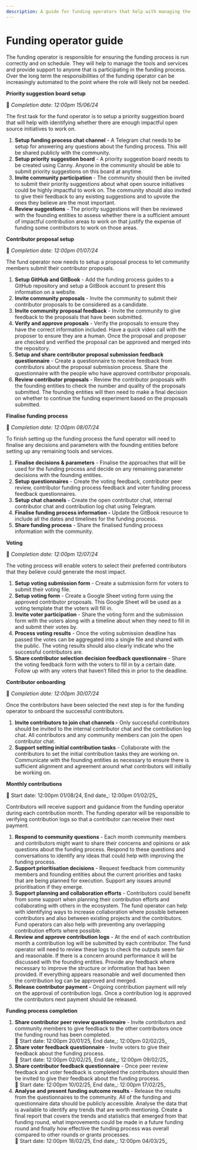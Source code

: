 ```yaml
---
description: A guide for funding operators that help with managing the funding process
---
```


# Funding operator guide

The funding operator is responsible for ensuring the funding process is run correctly and on schedule. They will help to manage the tools and services and provide support to anyone that is participating in the funding process. Over the long term the responsibilities of the funding operator can be increasingly automated to the point where the role will likely not be needed.



**Priority suggestion board setup**

:date: _Completion date: 12:00pm 15/06/24_

The first task for the fund operator is to setup a priority suggestion board that will help with identifying whether there are enough impactful open source initiatives to work on.

1. **Setup funding process chat channel** - A Telegram chat needs to be setup for answering any questions about the funding process. This will be shared publicly with the community.
2. **Setup priority suggestion board** - A priority suggestion board needs to be created using Canny. Anyone in the community should be able to submit priority suggestions on this board at anytime.
3. **Invite community participation** - The community should then be invited to submit their priority suggestions about what open source initiatives could be highly impactful to work on. The community should also invited to give their feedback to any existing suggestions and to upvote the ones they believe are the most important.
4. **Review suggestions** - The priority suggestions will then be reviewed with the founding entities to assess whether there is a sufficient amount of impactful contribution areas to work on that justify the expense of funding some contributors to work on those areas.



**Contributor proposal setup**

:date: _Completion date: 12:00pm 01/07/24_

The fund operator now needs to setup a proposal process to let community members submit their contributor proposals.

1. **Setup GitHub and GitBook** - Add the funding process guides to a GitHub repository and setup a GitBook account to present this information on a website.
2. **Invite community proposals** - Invite the community to submit their contributor proposals to be considered as a candidate.
3. **Invite community proposal feedback** - Invite the community to give feedback to the proposals that have been submitted.
4. **Verify and approve proposals** - Verify the proposals to ensure they have the correct information included. Have a quick video call with the proposer to ensure they are a human. Once the proposal and proposer are checked and verified the proposal can be approved and merged into the repository.
5. **Setup and share contributor proposal submission feedback questionnaire** - Create a questionnaire to receive feedback from contributors about the proposal submission process. Share the questionnaire with the people who have approved contributor proposals.
6. **Review contributor proposals** - Review the contributor proposals with the founding entities to check the number and quality of the proposals submitted. The founding entities will then need to make a final decision on whether to continue the funding experiment based on the proposals submitted.



**Finalise funding process**

:date: _Completion date: 12:00pm 08/07/24_

To finish setting up the funding process the fund operator will need to finalise any decisions and parameters with the founding entities before setting up any remaining tools and services.

1. **Finalise decisions & parameters** - Finalise the approaches that will be used for the funding process and decide on any remaining parameter decisions with the founding entities.
2. **Setup questionnaires** - Create the voting feedback, contributor peer review, contributor funding process feedback and voter funding process feedback questionnaires.
3. **Setup chat channels** - Create the open contributor chat, internal contributor chat and contribution log chat using Telegram.
4. **Finalise funding process information -** Update the GitBook resource to include all the dates and timelines for the funding process.
5. **Share funding process** - Share the finalised funding process information with the community.



**Voting**

:date: _Completion date: 12:00pm 12/07/24_

The voting process will enable voters to select their preferred contributors that they believe could generate the most impact.

1. **Setup voting submission form** - Create a submission form for voters to submit their voting file.
2. **Setup voting form** - Create a Google Sheet voting form using the approved contributor proposals. This Google Sheet will be used as a voting template that the voters will fill in.
3. **Invite voter participation** - Share the voting form and the submission form with the voters along with a timeline about when they need to fill in and submit their votes by.
4. **Process voting results** - Once the voting submission deadline has passed the votes can be aggregated into a single file and shared with the public. The voting results should also clearly indicate who the successful contributors are.
5. **Share contributor selection decision feedback questionnaire** - Share the voting feedback form with the voters to fill in by a certain date. Follow up with any voters that haven’t filled this in prior to the deadline.



**Contributor onboarding**

:date: _Completion date: 12:00pm 30/07/24_

Once the contributors have been selected the next step is for the funding operator to onboard the successful contributors.

1. **Invite contributors to join chat channels -** Only successful contributors should be invited to the internal contributor chat and the contribution log chat. All contributors and any community members can join the open contributor chat.
2. **Support setting initial contribution tasks** - Collaborate with the contributors to set the initial contribution tasks they are working on. Communicate with the founding entities as necessary to ensure there is sufficient alignment and agreement around what contributors will initially be working on.



**Monthly contributions**

:date: Start date: 12:00pm 01/08/24, End date_: 12:00pm 01/02/25_

Contributors will receive support and guidance from the funding operator during each contribution month. The funding operator will be responsible to verifying contribution logs so that a contributor can receive their next payment.

1. **Respond to community questions** - Each month community members and contributors might want to share their concerns and opinions or ask questions about the funding process. Respond to these questions and conversations to identify any ideas that could help with improving the funding process.
2. **Support prioritisation decisions** - Request feedback from community members and founding entities about the current priorities and tasks that are being planned for execution. Support any issues around prioritisation if they emerge.
3. **Support planning and collaboration efforts** - Contributors could benefit from some support when planning their contribution efforts and collaborating with others in the ecosystem. The fund operator can help with identifying ways to increase collaboration where possible between contributors and also between existing projects and the contributors. Fund operators can also help with preventing any overlapping contribution efforts where possible.
4. **Review and approve contribution logs** - At the end of each contribution month a contribution log will be submitted by each contributor. The fund operator will need to review these logs to check the outputs seem fair and reasonable. If there is a concern around performance it will be discussed with the founding entities. Provide any feedback where necessary to improve the structure or information that has been provided. If everything appears reasonable and well documented then the contribution log can be approved and merged.
5. **Release contributor payment -** Ongoing contribution payment will rely on the approval of contribution logs. Once a contribution log is approved the contributors next payment should be released.



**Funding process completion**

1. **Share contributor peer review questionnaire** - Invite contributors and community members to give feedback to the other contributors once the funding round has been completed.\
   &#x20;    :date: Start date: 12:00pm 20/01/25, End date_: 12:00pm 02/02/25_
2. **Share voter feedback questionnaire** - Invite voters to give their feedback about the funding process.\
   &#x20;    :date: Start date: 12:00pm 02/02/25, End date_: 12:00pm 09/02/25_
3. **Share contributor feedback questionnaire** - Once peer review feedback and voter feedback is completed the contributors should then be invited to give their feedback about the funding process.\
   &#x20;    :date: Start date: 12:00pm 10/02/25, End date_: 12:00pm 17/02/25_
4. **Analyse and present funding outcome results** - Release the results from the questionnaires to the community. All of the funding and questionnaire data should be publicly accessible. Analyse the data that is available to identify any trends that are worth mentioning. Create a final report that covers the trends and statistics that emerged from that funding round, what improvements could be made in a future funding round and finally how effective the funding process was overall compared to other rounds or grants processes.\
   &#x20;    :date: Start date: 12:00pm 18/02/25, End date_: 12:00pm 04/03/25_

